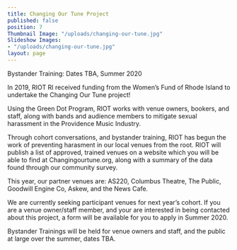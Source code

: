 ```yaml
---
title: Changing Our Tune Project
published: false
position: 7
Thumbnail Image: "/uploads/changing-our-tune.jpg"
Slideshow Images:
- "/uploads/changing-our-tune.jpg"
layout: page
---
```


Bystander Training: Dates TBA, Summer 2020

In 2019, RIOT RI received funding from the Women’s Fund of Rhode Island to undertake the Changing Our Tune project!
 
Using the Green Dot Program, RIOT works with venue owners, bookers, and staff, along with bands and audience members to mitigate sexual harassment in the Providence Music Industry.
 
Through cohort conversations, and bystander training, RIOT has begun the work of preventing harasment in our local venues from the root. RIOT will publish a list of approved, trained venues on a website which you will be able to find at Changingourtune.org, along with a summary of the data found through our community survey. 
 
This year, our partner venues are: AS220, Columbus Theatre, The Public, Goodwill Engine Co, Askew, and the News Cafe. 

We are currently seeking participant venues for next year’s cohort. If you are a venue owner/staff member, and your are interested in being contacted about this project, a form will be available for you to apply in Summer 2020. 
 
Bystander Trainings will be held for venue owners and staff, and the public at large over the summer, dates TBA.
